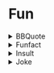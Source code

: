 # Fun



<details>

<summary>BBQuote</summary>



</details>

<details>

<summary>Funfact</summary>



</details>

<details>

<summary>Insult</summary>



</details>

<details>

<summary>Joke</summary>



</details>

